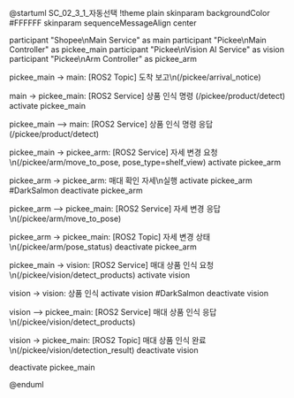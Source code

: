 @startuml SC_02_3_1_자동선택
!theme plain
skinparam backgroundColor #FFFFFF
skinparam sequenceMessageAlign center

participant "Shopee\nMain Service" as main
participant "Pickee\nMain Controller" as pickee_main
participant "Pickee\nVision AI Service" as vision
participant "Pickee\nArm Controller" as pickee_arm

pickee_main -> main: [ROS2 Topic] 도착 보고\n(/pickee/arrival_notice)

main -> pickee_main: [ROS2 Service] 상품 인식 명령
(/pickee/product/detect)
activate pickee_main

pickee_main --> main: [ROS2 Service] 상품 인식 명령 응답
(/pickee/product/detect)

pickee_main -> pickee_arm: [ROS2 Service] 자세 변경 요청\n(/pickee/arm/move_to_pose, pose_type=shelf_view)
activate pickee_arm

pickee_arm -> pickee_arm: 매대 확인 자세\n실행
activate pickee_arm #DarkSalmon
deactivate pickee_arm

pickee_arm --> pickee_main: [ROS2 Service] 자세 변경 응답\n(/pickee/arm/move_to_pose)

pickee_arm -> pickee_main: [ROS2 Topic] 자세 변경 상태\n(/pickee/arm/pose_status)
deactivate pickee_arm

pickee_main -> vision: [ROS2 Service] 매대 상품 인식 요청\n(/pickee/vision/detect_products)
activate vision

vision -> vision: 상품 인식
activate vision #DarkSalmon
deactivate vision

vision --> pickee_main: [ROS2 Service] 매대 상품 인식 응답\n(/pickee/vision/detect_products)

vision -> pickee_main: [ROS2 Topic] 매대 상품 인식 완료\n(/pickee/vision/detection_result)
deactivate vision

deactivate pickee_main

@enduml